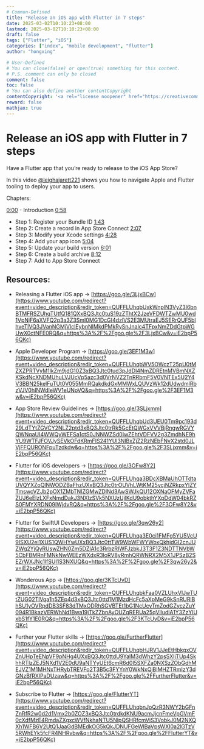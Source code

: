 ```yaml
---
# Common-Defined
title: "Release an iOS app with Flutter in 7 steps"
date: 2025-03-02T10:10:23+08:00
lastmod: 2025-03-02T10:10:23+08:00
draft: false
tags: ["Flutter", "iOS"]
categories: ["index", "mobile development", "flutter"]
author: "hongxing"

# User-Defined
# You can close(false) or open(true) something for this content.
# P.S. comment can only be closed
comment: false
toc: false
# You can also define another contentCopyright
contentCopyright: '<a rel="license noopener" href="https://creativecommons.org/licenses/by-nc-nd/4.0/" target="_blank">CC BY-NC-ND 4.0</a>'
reward: false
mathjax: true
---
```


# Release an iOS app with Flutter in 7 steps

Have a Flutter app that you’re ready to release to the iOS App Store? 

In this video [‪@leighajarett221‬](https://www.youtube.com/@leighajarett221) shows you how to navigate Apple and Flutter tooling to deploy your app to users.  

Chapters: 

[0:00](https://www.youtube.com/watch?v=iE2bpP56QKc&t=0s) - Introduction [0:58](https://www.youtube.com/watch?v=iE2bpP56QKc&t=58s) 

- Step 1: Register your Bundle ID [1:43](https://www.youtube.com/watch?v=iE2bpP56QKc&t=103s) 
- Step 2: Create a record in App Store Connect [2:07](https://www.youtube.com/watch?v=iE2bpP56QKc&t=127s) 
- Step 3: Modify your Xcode settings [4:28](https://www.youtube.com/watch?v=iE2bpP56QKc&t=268s) 
- Step 4: Add your app icon [5:04](https://www.youtube.com/watch?v=iE2bpP56QKc&t=304s) 
- Step 5: Update your build version [6:01](https://www.youtube.com/watch?v=iE2bpP56QKc&t=361s) 
- Step 6: Create a build archive [8:12](https://www.youtube.com/watch?v=iE2bpP56QKc&t=492s) 
- Step 7: Add to App Store Connect 



## Resources: 

- Releasing a Flutter iOS app → [https://goo.gle/3LjxBCw](https://www.youtube.com/redirect?event=video_description&redir_token=QUFFLUhqbUxkWnplN3VyZ3l6bnBTMFRSZUhqTUtfQ181QXxBQ3Jtc0tuS19zZThtX2JzeVFDWTZwMU0wd1VpNjF6aXVFQ2p3a3Z3SmI0MG1DcGI4dzlVS2E3MUtraEJ5SERrQUF5blhveTlVQ3JVanNGMjVlclEybnNIMkdPMkRySnJnalc4TFpxNmZDdGtpWGUwX0ctNFE0RQ&q=https%3A%2F%2Fgoo.gle%2F3LjxBCw&v=iE2bpP56QKc)  

- Apple Developer Program → [https://goo.gle/3EF1M3w](https://www.youtube.com/redirect?event=video_description&redir_token=QUFFLUhqbWV5OWczT25pU0tMZXZPRTVyM1lkZm9jdG10Z3xBQ3Jtc0tud3pJdDI4NmZDREtnMVBmNXZKSkdNcXNDMUhuLVJUcVp5azc3d0VrNVZ2TnRRbmF5V0VNTEx5U2Y4V3BBN25kelFuTUt0V055MmRQakdkdGxMMWxLQUVzWk12dUdwdmlRbzVJV0hINWdIeWV1eUNoVQ&q=https%3A%2F%2Fgoo.gle%2F3EF1M3w&v=iE2bpP56QKc)  

- App Store Review Guidelines → [https://goo.gle/3SLjxmm](https://www.youtube.com/redirect?event=video_description&redir_token=QUFFLUhqbUd3UEU0Tm9pc193d29LdTYtZGVCY2NLZ2ptd3xBQ3Jtc0trRk5GcEtQWGxVVVBjRngwRGVYQWNqaUI4WWQyWEFSa1ctS0JNNWZSd0IwZEhtVDFVV2g3ZmdhNE9hYU9WTFJFOVJySEVkOFdKRmFIS241YUl3NlBxZjZ2RzNEbFNvX2std0JLVjFFQURONFpuTzdkdw&q=https%3A%2F%2Fgoo.gle%2F3SLjxmm&v=iE2bpP56QKc)  

- Flutter for iOS developers → [https://goo.gle/3OFw8Y2](https://www.youtube.com/redirect?event=video_description&redir_token=QUFFLUhqa3BDcXBMaUhOTTdtaUVQYXZoQlNWODZBaFhzUXxBQ3Jtc0trOUVhLWtKM25ycjNZRkpxYlZYTmswcVZJb2pOX1ZMbTNIZGMwZDlNd3AwSWJkQU12OXNaOFMyZVFaZUJ6eElzLXFxNmdDakJ3NXlzSVk5NXUzUjlKdU9obkthYXpDdW04bkRZS0FMYXRDN09IWjdvRQ&q=https%3A%2F%2Fgoo.gle%2F3OFw8Y2&v=iE2bpP56QKc)  

- Flutter for SwiftUI Developers → [https://goo.gle/3qw26y2](https://www.youtube.com/redirect?event=video_description&redir_token=QUFFLUhqa3E0ci1FMFg5YU5VcU9ISXU2ei1XUS1QWHYwUXxBQ3Jtc0ttTW9WbWFWYWoxQkhjdGI2cnJUZWg2YjQyRUswZHN0Zm5DZlA1c3RrbzRIWFJzbkJ3T3F1Z3NDTTNVbW5CbFBMRnFMNkNwWEEzWXdxR3loRV8yRmhQRWNRX2M5X1JPSzB2SEZrWXJNc1lfSUI1S3NXUQ&q=https%3A%2F%2Fgoo.gle%2F3qw26y2&v=iE2bpP56QKc)   

- Wonderous App → [https://goo.gle/3KTcUvD](https://www.youtube.com/redirect?event=video_description&redir_token=QUFFLUhqbkFaa0VZLUhxVlJwTUtZUG02TlVqa1h5ZEp4d3xBQ3Jtc0ttd1M1MzdHcFc5aXpMeG9kSnRURlBhSU1yOVRpdDB3SF83dTMxODRhSGVBTEt1bG1NcUcyTmZodGZyczZuY094R1BkazVERWhNd1Bwa19jTkZZbnAyOUZqRERUa25qVlludlA1Y3ZzYlUxbS1fY1E0RQ&q=https%3A%2F%2Fgoo.gle%2F3KTcUvD&v=iE2bpP56QKc)  

- Further your Flutter skills → [https://goo.gle/FurtherFlutter](https://www.youtube.com/redirect?event=video_description&redir_token=QUFFLUhqbHJRV1JJeEtHbkgxOVZnUHpTeENpVF9pNHg4UXxBQ3Jtc0ttdU9YalM3dWhzY2psSXljTUp4SkhhRTlzZEJ5NXd1V2E0dU9aNTYyUEt6cmR6d0l5SXFZa0NXSzZObGdhMEJVZ1M1MHNxTHRybTREVFo2T3B5c3FYYnY0WkNxQjBIMHZTRmIzY3dGNzBfRXlPaDUzaw&q=https%3A%2F%2Fgoo.gle%2FFurtherFlutter&v=iE2bpP56QKc)  

- Subscribe to Flutter → [https://goo.gle/FlutterYT](https://www.youtube.com/redirect?event=video_description&redir_token=QUFFLUhqbnJoQzR3NWY2bGFnZnRfR2w0d2d1Vmx2b0ZOZ3xBQ3Jtc0trdkdKNU9acmJjcnFmeVpGVmF0cXdfMzE4RmdaZXgxcWVfNkhaNTU5NlpQSHRfcmViS3VobkJ0M2NXQXh1WFB6V2UtQ1JaaGdBMEdkOG5kQkJDNUFGeWlBaVpsWXI0a2lGTzV5RWhEYk5fcFR4NHRvbw&q=https%3A%2F%2Fgoo.gle%2FFlutterYT&v=iE2bpP56QKc) 
